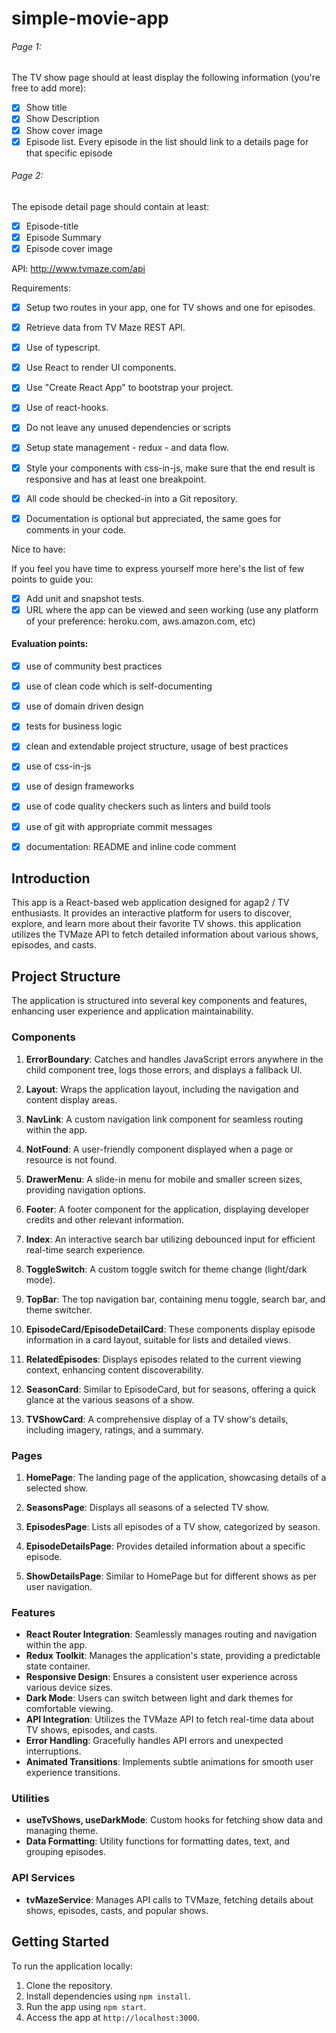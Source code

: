 # simple-movie-app
###### Page 1:
The TV show page should at least display the following information (you're free to add more):
- [x] Show title
- [x] Show Description
- [x] Show cover image
- [x] Episode list. Every episode in the list should link to a details page for that specific episode

###### Page 2:
The episode detail page should contain at least:
- [x] Episode-title
- [x] Episode Summary
- [x] Episode cover image

API: http://www.tvmaze.com/api

Requirements:

- [x] Setup two routes in your app, one for TV shows and one for episodes.
- [x] Retrieve data from TV Maze REST API.

- [x] Use of typescript.
- [x] Use React to render UI components.
- [x] Use "Create React App" to bootstrap your project.

- [x] Use of react-hooks.

- [x] Do not leave any unused dependencies or scripts
- [x] Setup state management - redux - and data flow.
- [x] Style your components with css-in-js, make sure that the end result is responsive and has at least one breakpoint.
- [x] All code should be checked-in into a Git repository.

- [x] Documentation is optional but appreciated, the same goes for comments in your code.

Nice to have:

If you feel you have time to express yourself more here's the list of few points to guide you:

- [x] Add unit and snapshot tests.
- [x] URL where the app can be viewed and seen working (use any platform of your preference: heroku.com, aws.amazon.com, etc)

#### Evaluation points:

- [x] use of community best practices

- [x] use of clean code which is self-documenting

- [x] use of domain driven design

- [x] tests for business logic

- [x] clean and extendable project structure, usage of best practices

- [x] use of css-in-js

- [x] use of design frameworks

- [x] use of code quality checkers such as linters and build tools

- [x] use of git with appropriate commit messages

- [x] documentation: README and inline code comment
## Introduction

This app is a React-based web application designed for agap2 / TV enthusiasts. It provides an interactive platform for users to discover, explore, and learn more about their favorite TV shows. this application utilizes the TVMaze API to fetch detailed information about various shows, episodes, and casts.

## Project Structure

The application is structured into several key components and features, enhancing user experience and application maintainability.

### Components

1. **ErrorBoundary**: Catches and handles JavaScript errors anywhere in the child component tree, logs those errors, and displays a fallback UI.

2. **Layout**: Wraps the application layout, including the navigation and content display areas.

3. **NavLink**: A custom navigation link component for seamless routing within the app.

4. **NotFound**: A user-friendly component displayed when a page or resource is not found.

5. **DrawerMenu**: A slide-in menu for mobile and smaller screen sizes, providing navigation options.

6. **Footer**: A footer component for the application, displaying developer credits and other relevant information.

7. **Index**: An interactive search bar utilizing debounced input for efficient real-time search experience.

8. **ToggleSwitch**: A custom toggle switch for theme change (light/dark mode).

9. **TopBar**: The top navigation bar, containing menu toggle, search bar, and theme switcher.

10. **EpisodeCard/EpisodeDetailCard**: These components display episode information in a card layout, suitable for lists and detailed views.

11. **RelatedEpisodes**: Displays episodes related to the current viewing context, enhancing content discoverability.

12. **SeasonCard**: Similar to EpisodeCard, but for seasons, offering a quick glance at the various seasons of a show.

13. **TVShowCard**: A comprehensive display of a TV show's details, including imagery, ratings, and a summary.

### Pages

1. **HomePage**: The landing page of the application, showcasing details of a selected show.

2. **SeasonsPage**: Displays all seasons of a selected TV show.

3. **EpisodesPage**: Lists all episodes of a TV show, categorized by season.

4. **EpisodeDetailsPage**: Provides detailed information about a specific episode.

5. **ShowDetailsPage**: Similar to HomePage but for different shows as per user navigation.

### Features

- **React Router Integration**: Seamlessly manages routing and navigation within the app.
- **Redux Toolkit**: Manages the application's state, providing a predictable state container.
- **Responsive Design**: Ensures a consistent user experience across various device sizes.
- **Dark Mode**: Users can switch between light and dark themes for comfortable viewing.
- **API Integration**: Utilizes the TVMaze API to fetch real-time data about TV shows, episodes, and casts.
- **Error Handling**: Gracefully handles API errors and unexpected interruptions.
- **Animated Transitions**: Implements subtle animations for smooth user experience transitions.

### Utilities

- **useTvShows, useDarkMode**: Custom hooks for fetching show data and managing theme.
- **Data Formatting**: Utility functions for formatting dates, text, and grouping episodes.

### API Services

- **tvMazeService**: Manages API calls to TVMaze, fetching details about shows, episodes, casts, and popular shows.

## Getting Started

To run the application locally:

1. Clone the repository.
2. Install dependencies using `npm install`.
3. Run the app using `npm start`.
4. Access the app at `http://localhost:3000`.


